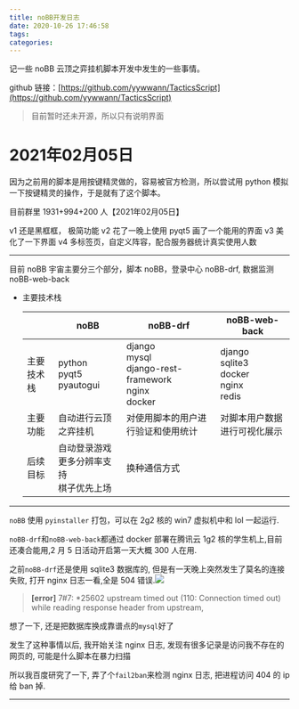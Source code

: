 ```yaml
---
title: noBB开发日志
date: 2020-10-26 17:46:58
tags:
categories:
---
```



记一些 noBB 云顶之弈挂机脚本开发中发生的一些事情。

github 链接：[https://github.com/yywwann/TacticsScript](https://github.com/yywwann/TacticsScript)

> 目前暂时还未开源，所以只有说明界面

<!--more-->

# 2021年02月05日

因为之前用的脚本是用按键精灵做的，容易被官方检测，所以尝试用 python 模拟一下按键精灵的操作，于是就有了这个脚本。

目前群里 1931+994+200 人【2021年02月05日】

v1 还是黑框框， 极简功能
v2 花了一晚上使用 pyqt5 画了一个能用的界面
v3 美化了一下界面
v4 多标签页，自定义阵容，配合服务器统计真实使用人数

------

目前 noBB 宇宙主要分三个部分，脚本 noBB，登录中心 noBB-drf, 数据监测 noBB-web-back

- 主要技术栈

  |            | noBB                                               | noBB-drf                                                     | noBB-web-back                                         |
  | ---------- | -------------------------------------------------- | ------------------------------------------------------------ | ----------------------------------------------------- |
  | 主要技术栈 | python<br />pyqt5<br />pyautogui                   | django<br />mysql<br />django-rest-framework<br />nginx<br />docker | django<br />sqlite3<br />docker<br />nginx<br />redis |
  | 主要功能   | 自动进行云顶之弈挂机                               | 对使用脚本的用户进行验证和使用统计                           | 对脚本用户数据进行可视化展示                          |
  | 后续目标   | 自动登录游戏<br />更多分辨率支持<br />棋子优先上场 | 换种通信方式                                                 |                                                       |



------

`noBB` 使用 `pyinstaller` 打包，可以在 2g2 核的 win7 虚拟机中和 lol 一起运行.

`noBB-drf`和`noBB-web-back`都通过 docker 部署在腾讯云 1g2 核的学生机上,目前还凑合能用,2 月 5 日活动开启第一天大概 300 人在用.

之前`noBB-drf`还是使用 sqlite3 数据库的, 但是有一天晚上突然发生了莫名的连接失败, 打开 nginx 日志一看,全是 504 错误.![](https://docimg9.docs.qq.com/image/9HoCFGkusAQCt83h1NanyQ?w=2081&h=669)

>  **[error]** 7#7: *25602 upstream timed out (110: Connection timed out) while reading response header from upstream, 

想了一下, 还是把数据库换成靠谱点的`mysql`好了

发生了这种事情以后, 我开始关注 nginx 日志, 发现有很多记录是访问我不存在的网页的, 可能是什么脚本在暴力扫描

所以我百度研究了一下, 弄了个`fail2ban`来检测 nginx 日志, 把进程访问 404 的 ip 给 ban 掉.

------

